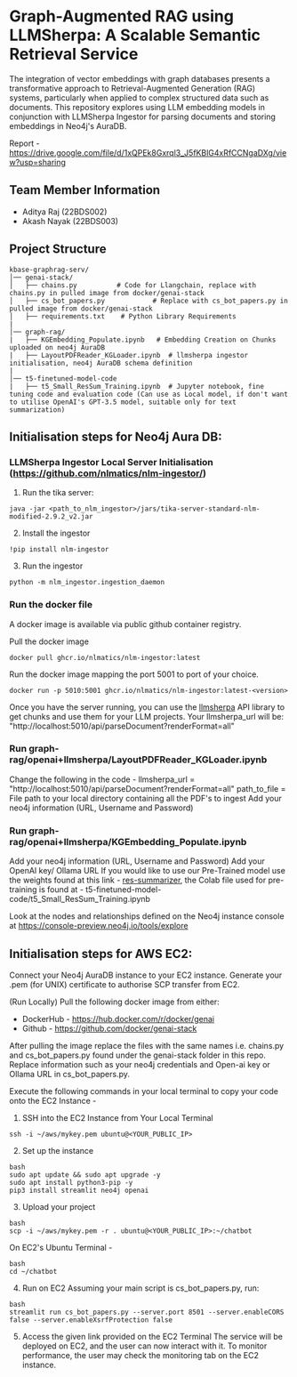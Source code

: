 # Graph-Augmented RAG using LLMSherpa: A Scalable Semantic Retrieval Service
The integration of vector embeddings with graph databases presents a transformative approach to Retrieval-Augmented Generation (RAG) systems, particularly when applied to complex structured data such as documents. This repository explores using LLM embedding models in conjunction with LLMSherpa Ingestor for parsing documents and storing embeddings in Neo4j's AuraDB.  

Report - https://drive.google.com/file/d/1xQPEk8Gxrql3_J5fKBlG4xRfCCNgaDXg/view?usp=sharing

## Team Member Information
* Aditya Raj (22BDS002)
* Akash Nayak (22BDS003)

## Project Structure

```
kbase-graphrag-serv/
│── genai-stack/             
│   ├── chains.py          # Code for Llangchain, replace with chains.py in pulled image from docker/genai-stack
│   ├── cs_bot_papers.py            # Replace with cs_bot_papers.py in pulled image from docker/genai-stack
│   ├── requirements.txt    # Python Library Requirements
|
│── graph-rag/              
|   ├── KGEmbedding_Populate.ipynb   # Embedding Creation on Chunks uploaded on neo4j AuraDB
|   ├── LayoutPDFReader_KGLoader.ipynb  # llmsherpa ingestor initialisation, neo4j AuraDB schema definition
|
│── t5-finetuned-model-code            
|   ├── t5_Small_ResSum_Training.ipynb  # Jupyter notebook, fine tuning code and evaluation code (Can use as Local model, if don't want to utilise OpenAI's GPT-3.5 model, suitable only for text summarization)
```


## Initialisation steps for Neo4j Aura DB:
### LLMSherpa Ingestor Local Server Initialisation (https://github.com/nlmatics/nlm-ingestor/)
1. Run the tika server:
```
java -jar <path_to_nlm_ingestor>/jars/tika-server-standard-nlm-modified-2.9.2_v2.jar
```
2. Install the ingestor
```
!pip install nlm-ingestor
```
3. Run the ingestor
```
python -m nlm_ingestor.ingestion_daemon
```
### Run the docker file
A docker image is available via public github container registry. 

Pull the docker image
```
docker pull ghcr.io/nlmatics/nlm-ingestor:latest
```
Run the docker image mapping the port 5001 to port of your choice. 
```
docker run -p 5010:5001 ghcr.io/nlmatics/nlm-ingestor:latest-<version>
```
Once you have the server running, you can use the [llmsherpa](https://github.com/nlmatics/llmsherpa) API library to get chunks and use them for your LLM projects. Your llmsherpa_url will be:
"http://localhost:5010/api/parseDocument?renderFormat=all"

### Run graph-rag/openai+llmsherpa/LayoutPDFReader_KGLoader.ipynb
Change the following in the code - 
llmsherpa_url = "http://localhost:5010/api/parseDocument?renderFormat=all"
path_to_file = File path to your local directory containing all the PDF's to ingest
Add your neo4j information (URL, Username and Password)

### Run graph-rag/openai+llmsherpa/KGEmbedding_Populate.ipynb
Add your neo4j information (URL, Username and Password)
Add your OpenAI key/ Ollama URL 
If you would like to use our Pre-Trained model use the weights found at this link - [res-summarizer](https://drive.google.com/drive/folders/1tYbMmf66UNj9tPwPKb9_vLzmH9L-ZvVn?usp=sharing), the Colab file used for pre-training is found at - t5-finetuned-model-code/t5_Small_ResSum_Training.ipynb

Look at the nodes and relationships defined on the Neo4j instance console at https://console-preview.neo4j.io/tools/explore


## Initialisation steps for AWS EC2:
Connect your Neo4j AuraDB instance to your EC2 instance. Generate your .pem (for UNIX) certificate to authorise SCP transfer from EC2. 

(Run Locally) Pull the following docker image from either:
* DockerHub - https://hub.docker.com/r/docker/genai
* Github - https://github.com/docker/genai-stack

After pulling the image replace the files with the same names i.e. chains.py and cs_bot_papers.py found under the genai-stack folder in this repo. Replace information such as your neo4j credentials and Open-ai key or Ollama URL in cs_bot_papers.py.


Execute the following commands in your local terminal to copy your code onto the EC2 Instance - 
1. SSH into the EC2 Instance from Your Local Terminal
```
ssh -i ~/aws/mykey.pem ubuntu@<YOUR_PUBLIC_IP>
```
2. Set up the instance
```
bash
sudo apt update && sudo apt upgrade -y
sudo apt install python3-pip -y
pip3 install streamlit neo4j openai
```
3. Upload your project
```
bash
scp -i ~/aws/mykey.pem -r . ubuntu@<YOUR_PUBLIC_IP>:~/chatbot
```
On EC2's Ubuntu Terminal - 
```
bash
cd ~/chatbot
```
4. Run on EC2
Assuming your main script is cs_bot_papers.py, run:
```
bash
streamlit run cs_bot_papers.py --server.port 8501 --server.enableCORS false --server.enableXsrfProtection false
```
5. Access the given link provided on the EC2 Terminal
The service will be deployed on EC2, and the user can now interact with it. To monitor performance, the user may check the monitoring tab on the EC2 instance.
